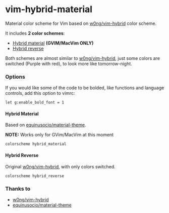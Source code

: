 # vim-hybrid-material
Material color scheme for Vim based on [w0ng/vim-hybrid](https://github.com/w0ng/vim-hybrid) color scheme.

It includes **2 color schemes**:
* [Hybrid material](#hybrid-material) **(GVIM/MacVim ONLY)**
* [Hybrid reverse](#hybrid-reverse)

Both schemes are almost similar to [w0ng/vim-hybrid](https://github.com/w0ng/vim-hybrid), just some colors are switched (Purple with red), to look more like tomorrow-night.

### Options
If you would like some of the code to be bolded, like functions and language controls, add this option to vimrc:

```vimL
let g:enable_bold_font = 1
```


#### Hybrid Material
Based on [equinusocio/material-theme](https://github.com/equinusocio/material-theme).

**NOTE:** Works only for GVim/MacVim at this moment

```vimL
colorscheme hybrid_material
```

#### Hybrid Reverse
Original [w0ng/vim-hybrid](https://github.com/w0ng/vim-hybrid), with only colors switched.

```vimL
colorscheme hybrid_reverse
```

### Thanks to
* [w0ng/vim-hybrid](https://github.com/w0ng/vim-hybrid)
* [equinusocio/material-theme](https://github.com/equinusocio/material-theme)
